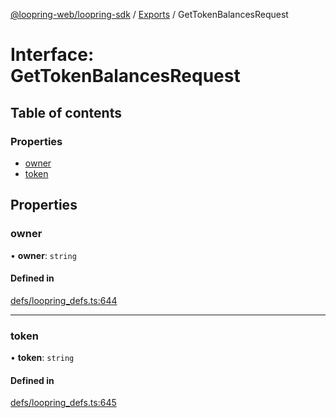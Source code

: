[@loopring-web/loopring-sdk](../README.md) / [Exports](../modules.md) / GetTokenBalancesRequest

# Interface: GetTokenBalancesRequest

## Table of contents

### Properties

- [owner](GetTokenBalancesRequest.md#owner)
- [token](GetTokenBalancesRequest.md#token)

## Properties

### owner

• **owner**: `string`

#### Defined in

[defs/loopring_defs.ts:644](https://github.com/Loopring/loopring_sdk/blob/300ee65/src/defs/loopring_defs.ts#L644)

___

### token

• **token**: `string`

#### Defined in

[defs/loopring_defs.ts:645](https://github.com/Loopring/loopring_sdk/blob/300ee65/src/defs/loopring_defs.ts#L645)
